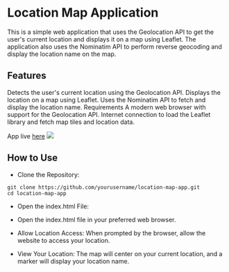 # Location Map Application

This is a simple web application that uses the Geolocation API to get the user's current location and displays it on a map using Leaflet. The application also uses the Nominatim API to perform reverse geocoding and display the location name on the map.

## Features
Detects the user's current location using the Geolocation API.
Displays the location on a map using Leaflet.
Uses the Nominatim API to fetch and display the location name.
Requirements
A modern web browser with support for the Geolocation API.
Internet connection to load the Leaflet library and fetch map tiles and location data.

App live [here](https://anoopsimon.github.io/location-map-app/)
![](./ss.png)

## How to Use
- Clone the Repository:

```
git clone https://github.com/yourusername/location-map-app.git
cd location-map-app
```

- Open the index.html File:
- Open the index.html file in your preferred web browser.


- Allow Location Access:
When prompted by the browser, allow the website to access your location.

- View Your Location:
The map will center on your current location, and a marker will display your location name.

